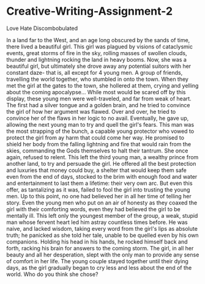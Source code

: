 # Creative-Writing-Assignment-2

Love
Hate
Discombobulated

In a land far to the West, and an age long obscured by the sands of time, there lived a beautiful girl. This girl was plagued by visions of cataclysmic events, great storms of fire in the sky, rolling masses of swollen clouds, thunder and lightning rocking the land in heavy booms. Now, she was a beautiful girl, but ultimately she drove away any potential suitors with her constant daze- that is, all except for 4 young men. A group of friends, travelling the world together, who stumbled in onto the town. When they met the girl at the gates to the town, she hollered at them, crying and yelling about the coming apocalypse... While most would be scared off by this display, these young men were well-traveled, and far from weak of heart. The first had a silver tongue and a golden brain, and he tried to convince the girl of how her argument was flawed. Over and over, he tried to convince her of the flaws in her logic to no avail. Eventually, he gave up, allowing the next young man to try and quell the girl's fears. This man was the most strapping of the bunch, a capable young protector who vowed to protect the girl from ay harm that could come her way. He promised to shield her body from the falling lightning and fire that would rain from the skies, commanding the Gods themselves to halt their tantrum. She once again, refused to relent. This left the third young man, a wealthy prince from another land, to try and persuade the girl. He offered all the best protection and luxuries that money could buy, a shelter that would keep them safe even from the end of days, stocked to the brim with enough food and water and entertainment to last them a lifetime: their very own arc. But even this offer, as tantalizing as it was, failed to fool the girl into trusting the young men. Up to this point, no one had believed her in all her time of telling her story. Even the young men who put on an air of honesty as they coaxed the girl with their comforting words, even they had believed the girl to be mentally ill. This left only the youngest member of the group, a weak, stupid man whose fervent heart led him astray countless times before. He was naive, and lacked wisdom, taking every word from the girl's lips as absolute truth; he panicked as she told her tale, unable to be quelled even by his own companions. Holding his head in his hands, he rocked himself back and forth, racking his brain for answers to the coming storm. The girl, in all her beauty and all her desperation, slept with the only man to provide any sense of comfort in her life. The young couple stayed together until their dying days, as the girl gradually began to cry less and less about the end of the world. Who do you think she chose?
